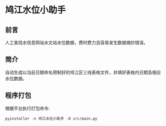 # 鸠江水位小助手

## 前言
人工查找水信息网站水文站水位数据，费时费力且容易发生数据摘抄错误。

## 简介
自动生成以当前日期命名预制好的鸠江区三线表格文件，并填好表格内日期及相应水位数据。

## 程序打包
根据平台执行打包命令:
```shell
pyinstaller -n 鸠江水位小助手 -D src/main.py
```
